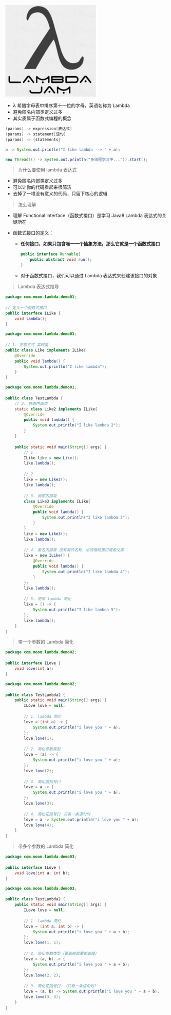![image-20210330180637676](Lambda%20%E8%A1%A8%E8%BE%BE%E5%BC%8F.assets/image-20210330180637676.png)

- λ 希腊字母表中排序第十一位的字母，英语名称为 Lambda 
- 避免匿名内部类定义过多
- 其实质属于函数式编程的概念

```java
(params) -> expression[表达式]
(params) -> statement[语句]
(params) -> {statements}
```

```java
a -> System.out.println("I like lambda --> " + a);
```

```java
new Thread(() -> System.out.println("多线程学习中...")).start();
```

> 为什么要使用 lambda 表达式

- 避免匿名内部类定义过多
- 可以让你的代码看起来很简洁
- 去掉了一堆没有意义的代码，只留下核心的逻辑

> 怎么理解

- 理解 Functional interface（函数式接口）是学习 Java8 Lambda 表达式的关键所在

- 函数式接口的定义：

  - **任何接口，如果只包含唯一一个抽象方法，那么它就是一个函数式接口**

    ```java
    public interface Runnable{
    	public abstract void run();
    }
    ```

  - 对于函数式接口，我们可以通过 Lambda 表达式来创建该接口的对象

> Lambda 表达式推导

```java
package com.moon.lambda.demo01;

// 定义一个函数式接口
public interface ILike {
    void lambda();
}
```

```java
package com.moon.lambda.demo01;

// 1. 正常方式 实现类
public class Like implements ILike{
    @Override
    public void lambda() {
        System.out.println("I like lambda");
    }
}
```

```java
package com.moon.lambda.demo01;

public class TestLambda {
    // 2. 静态内部类
    static class Like2 implements ILike{
        @Override
        public void lambda() {
            System.out.println("I like lambda 2");
        }
    }

    public static void main(String[] args) {
        // 1
        ILike like = new Like();
        like.lambda();

        // 2
        like = new Like2();
        like.lambda();

        // 3. 局部内部类
        class Like3 implements ILike{
            @Override
            public void lambda() {
                System.out.println("I like lambda 3");
            }
        }
        like = new Like3();
        like.lambda();

        // 4. 匿名内部类 没有类的名称，必须借助接口或者父类
        like = new ILike() {
            @Override
            public void lambda() {
                System.out.println("I like lambda 4");
            }
        };
        like.lambda();

        // 5. 使用 lambda 简化
        like = () -> {
            System.out.println("I like lambda 5");
        };
        like.lambda();
    }
}
```

> 带一个参数的 Lambda 简化

```java
package com.moon.lambda.demo02;

public interface ILove {
    void love(int a);
}
```

```java
package com.moon.lambda.demo02;

public class TestLambda2 {
    public static void main(String[] args) {
        ILove love = null;

        // 1. lambda 简化
        love = (int a) -> {
            System.out.println("i love you " + a);
        };
        love.love(1);

        // 2. 简化参数类型
        love = (a) -> {
            System.out.println("i love you " + a);
        };
        love.love(2);

        // 3. 简化圆括号()
        love = a -> {
            System.out.println("i love you " + a);
        };
        love.love(3);

        // 4. 简化花括号{} 只有一条语句时
        love = a -> System.out.println("i love you " + a);
        love.love(4);
    }
}
```

> 带多个参数的 Lambda 简化

```java
package com.moon.lambda.demo03;

public interface ILove {
    void love(int a, int b);
}
```

```java
package com.moon.lambda.demo03;

public class TestLambda2 {
    public static void main(String[] args) {
        ILove love = null;

        // 1. lambda 简化
        love = (int a, int b) -> {
            System.out.println("i love you " + a + b);
        };
        love.love(1, 1);

        // 2. 简化参数类型（要去掉就要都去掉）
        love = (a, b) -> {
            System.out.println("i love you " + a + b);
        };
        love.love(2, 2);

        // 3. 简化花括号{} （只有一条语句时）
        love = (a, b) -> System.out.println("i love you " + a + b);
        love.love(3, 3);
    }
}
```

